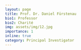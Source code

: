 ```yaml
---
layout: page
title: Prof. Dr. Daniel Fürstenau
bio1: Professor
bio2: Charité
img: assets/img/12.jpg
importance: 1
inline: true
category: Principal Investigator
---
```

